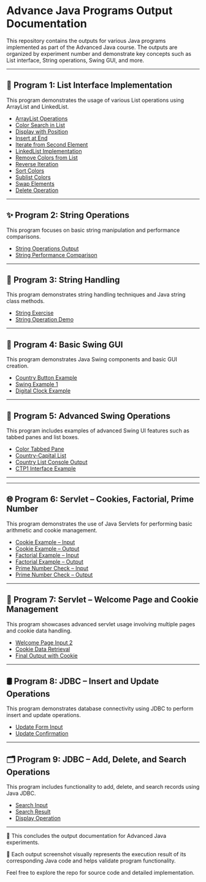 # Advance Java Programs Output Documentation

This repository contains the outputs for various Java programs implemented as part of the Advanced Java course. The outputs are organized by experiment number and demonstrate key concepts such as List interface, String operations, Swing GUI, and more.

---

## 📘 Program 1: List Interface Implementation

This program demonstrates the usage of various List operations using ArrayList and LinkedList.

- [ArrayList Operations](https://github.com/Amruthamaniperiaswamy/Advance_java/blob/main/Exp-1-ListInterface/ArrayList.png)
- [Color Search in List](https://github.com/Amruthamaniperiaswamy/Advance_java/blob/main/Exp-1-ListInterface/Colorsearch.png)
- [Display with Position](https://github.com/Amruthamaniperiaswamy/Advance_java/blob/main/Exp-1-ListInterface/Displaywithposition.png)
- [Insert at End](https://github.com/Amruthamaniperiaswamy/Advance_java/blob/main/Exp-1-ListInterface/InsertAtEnd.png)
- [Iterate from Second Element](https://github.com/Amruthamaniperiaswamy/Advance_java/blob/main/Exp-1-ListInterface/IterateFromScond.png)
- [LinkedList Implementation](https://github.com/Amruthamaniperiaswamy/Advance_java/blob/main/Exp-1-ListInterface/LinkedList.png)
- [Remove Colors from List](https://github.com/Amruthamaniperiaswamy/Advance_java/blob/main/Exp-1-ListInterface/RemoveColors.png)
- [Reverse Iteration](https://github.com/Amruthamaniperiaswamy/Advance_java/blob/main/Exp-1-ListInterface/ReverseIterate.png)
- [Sort Colors](https://github.com/Amruthamaniperiaswamy/Advance_java/blob/main/Exp-1-ListInterface/SortColors.png)
- [Sublist Colors](https://github.com/Amruthamaniperiaswamy/Advance_java/blob/main/Exp-1-ListInterface/SubListColors.png)
- [Swap Elements](https://github.com/Amruthamaniperiaswamy/Advance_java/blob/main/Exp-1-ListInterface/SwapElements.png)
- [Delete Operation](https://github.com/Amruthamaniperiaswamy/Advance_java/blob/main/Exp-1-ListInterface/delete.png)

---

## ✨ Program 2: String Operations

This program focuses on basic string manipulation and performance comparisons.

- [String Operations Output](https://github.com/Amruthamaniperiaswamy/Advance_java/blob/main/Exp-2-StringOperations/StringOperation.png)
- [String Performance Comparison](https://github.com/Amruthamaniperiaswamy/Advance_java/blob/main/Exp-2-StringOperations/StringPerformance.png)

---

## 🧵 Program 3: String Handling

This program demonstrates string handling techniques and Java string class methods.

- [String Exercise](https://github.com/Amruthamaniperiaswamy/Advance_java/blob/main/Exp-3-StringHandling/StringExercise.png)
- [String Operation Demo](https://github.com/Amruthamaniperiaswamy/Advance_java/blob/main/Exp-3-StringHandling/StringOperationDemo1.png)

---

## 🎨 Program 4: Basic Swing GUI

This program demonstrates Java Swing components and basic GUI creation.

- [Country Button Example](https://github.com/Amruthamaniperiaswamy/Advance_java/blob/main/Exp-4-Swings/CountryButtonExample.png)
- [Swing Example 1](https://github.com/Amruthamaniperiaswamy/Advance_java/blob/main/Exp-4-Swings/SwingExample1.png)
- [Digital Clock Example](https://github.com/Amruthamaniperiaswamy/Advance_java/blob/main/Exp-4-Swings/clock.png)

---

## 🧩 Program 5: Advanced Swing Operations

This program includes examples of advanced Swing UI features such as tabbed panes and list boxes.

- [Color Tabbed Pane](https://github.com/Amruthamaniperiaswamy/Advance_java/blob/main/Exp-5-Swings/ColorTabbedPane.png)
- [Country-Capital List](https://github.com/Amruthamaniperiaswamy/Advance_java/blob/main/Exp-5-Swings/CountryCapitalList.png)
- [Country List Console Output](https://github.com/Amruthamaniperiaswamy/Advance_java/blob/main/Exp-5-Swings/CountryListConsole.png)
- [CTP1 Interface Example](https://github.com/Amruthamaniperiaswamy/Advance_java/blob/main/Exp-5-Swings/CTP1.png)

---

---

## 🌐 Program 6: Servlet – Cookies, Factorial, Prime Number

This program demonstrates the use of Java Servlets for performing basic arithmetic and cookie management.

- [Cookie Example – Input](https://github.com/Amruthamaniperiaswamy/Advance_java/blob/main/Exp-6-Servelet/6a.png)
- [Cookie Example – Output](https://github.com/Amruthamaniperiaswamy/Advance_java/blob/main/Exp-6-Servelet/6a1.png)
- [Factorial Example – Input](https://github.com/Amruthamaniperiaswamy/Advance_java/blob/main/Exp-6-Servelet/6bd.png)
- [Factorial Example – Output](https://github.com/Amruthamaniperiaswamy/Advance_java/blob/main/Exp-6-Servelet/6bd1.png)
- [Prime Number Check – Input](https://github.com/Amruthamaniperiaswamy/Advance_java/blob/main/Exp-6-Servelet/prime1.png)
- [Prime Number Check – Output](https://github.com/Amruthamaniperiaswamy/Advance_java/blob/main/Exp-6-Servelet/prime2.png)

---

## 🍪 Program 7: Servlet – Welcome Page and Cookie Management

This program showcases advanced servlet usage involving multiple pages and cookie data handling.

- [Welcome Page Input 2](https://github.com/Amruthamaniperiaswamy/Advance_java/blob/main/Exp-7-Servelet/7a.png)
- [Cookie Data Retrieval](https://github.com/Amruthamaniperiaswamy/Advance_java/blob/main/Exp-7-Servelet/7a2.png)
- [Final Output with Cookie](https://github.com/Amruthamaniperiaswamy/Advance_java/blob/main/Exp-7-Servelet/7a3.png)
---

## 🛢️ Program 8: JDBC – Insert and Update Operations

This program demonstrates database connectivity using JDBC to perform insert and update operations.

- [Update Form Input](https://github.com/Amruthamaniperiaswamy/Advance_java/blob/main/Exp-8_JDBCEx/8ac.png)
- [Update Confirmation](https://github.com/Amruthamaniperiaswamy/Advance_java/blob/main/Exp-8_JDBCEx/8ad.png)

---

## 🗂️ Program 9: JDBC – Add, Delete, and Search Operations

This program includes functionality to add, delete, and search records using Java JDBC.

- [Search Input](https://github.com/Amruthamaniperiaswamy/Advance_java/blob/main/Exp-9-JDBCex/9ca.png)
- [Search Result](https://github.com/Amruthamaniperiaswamy/Advance_java/blob/main/Exp-9-JDBCex/9da.png)
- [Display Operation](https://github.com/Amruthamaniperiaswamy/Advance_java/blob/main/Exp-9-JDBCex/9da1.png)

---

📎 This concludes the output documentation for Advanced Java experiments.


📁 Each output screenshot visually represents the execution result of its corresponding Java code and helps validate program functionality.

Feel free to explore the repo for source code and detailed implementation.
